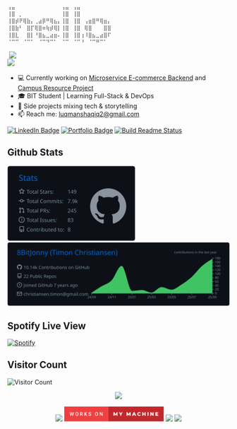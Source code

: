 ```
⢠⣤⠀⠀⠀⠀⠀⠀⠀⠀⠀⠀⠀⠀⢠⣤⠀⢠⣤⠀⠀⠀⠀⠀⠀⠀⠀
⢸⣿⠀⡀⠀⠀⠀⠀⠀⠀⠀⠀⠀⠀⢸⣿⠀⢸⣿⠀⠀⠀⠀⠀⠀⠀⠀
⢸⣿⡾⠟⢿⣷⡄⢀⣴⡿⠛⢿⣦⡄⢸⣿⠀⢸⣿⠀⢠⣶⣿⠛⢿⣶⡄
⢸⣿⣷⠃⠀⣿⡏⢿⣿⠶⢷⡾⢿⡇⢸⣿⠀⢸⣿⠀⢿⣿⠀⠀⠀⣿⣿
⢸⣿⣇⠀⠀⣿⡇⠘⣿⣦⣀⣴⣶⠄⢸⣿⠀⢸⣿⢰⠸⣿⣦⣀⣴⣿⠏
⠈⠉⠉⠀⠈⠉⠁⠀⠈⠉⠙⠉⠁⠀⠈⠉⠀⠈⠉⠘⠀⠈⠉⠛⠉⠁⠀
```


<img align="right" width="500" src="https://media1.giphy.com/media/13HgwGsXF0aiGY/giphy.gif" />
<br/>
<img src="https://readme-typing-svg.herokuapp.com/?color=016EEA&height=18&width=300&vCenter=true&lines=Luka;Full+Stack+Student;Story+Writer+%26+Creative+Thinker" />

<ul>
  <li> 💻 Currently working on <a href="https://github.com/">Microservice E-commerce Backend</a> and <a href="https://github.com/">Campus Resource Project</a> </li>
  <li> 🎓 BIT Student | Learning Full-Stack & DevOps </li>
  <li> 🔭 Side projects mixing tech & storytelling </li>
  <li> 📫 Reach me: <a href="mailto:luqmanshaqiq2@gmail.com">luqmanshaqiq2@gmail.com</a> </li>
</ul>

<p>
<a href="https://www.linkedin.com/in/"><img src="https://img.shields.io/badge/-LinkedIn-0077B5?style=flat-square&amp;labelColor=0077B5&amp;logo=LinkedIn" alt="LinkedIn Badge"></a>
<a href="https://github.com/"><img src="https://img.shields.io/badge/-Portfolio-black?style=flat-square&amp;logo=github" alt="Portfolio Badge"></a>
<a href="#"><img src="https://github.com/8BitJonny/8BitJonny/actions/workflows/main.yml/badge.svg" alt="Build Readme Status"></a>
</p>

## Github Stats

<img width="290" src="https://raw.githubusercontent.com/8BitJonny/8BitJonny/master/profile-summary-card-output/github_dark/3-stats.svg"> 
<img width="570" src="https://raw.githubusercontent.com/8BitJonny/8BitJonny/master/profile-summary-card-output/github_dark/0-profile-details.svg">

## Spotify Live View
[![Spotify](https://github-spotify-live.vercel.app/api/spotify)](https://open.spotify.com/)

## Visitor Count
![Visitor Count](https://profile-counter.glitch.me/Luka/count.svg)

<p align="center">
  <img src="https://readme-typing-svg.herokuapp.com/?center=true&vCenter=true&color=016EEA&width=800&lines=This+page+is+best+viewed+in+dark+mode.;Hope+you+enjoy!;Now+let's+get+back+to+coding+%26+creating" />
</p>

<p align="center">
  <img height="33.9px" src="https://forthebadge.com/images/badges/built-with-love.svg">
  <img height="33.9px" src="https://github.com/8BitJonny/8BitJonny/blob/master/worksOnMyMachine.svg">
  <img height="33.9px" src="https://forthebadge.com/images/badges/powered-by-black-magic.svg">
  <img height="33.9px" src="https://forthebadge.com/images/badges/makes-people-smile.svg">
</p>


